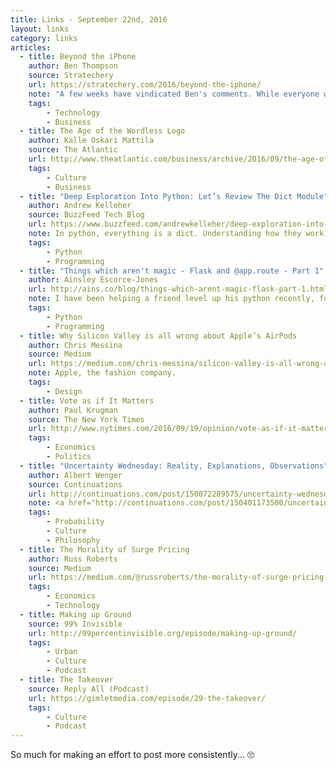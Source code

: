 ```yaml
---
title: Links - September 22nd, 2016
layout: links
category: links
articles:
  - title: Beyond the iPhone
    author: Ben Thompson
    source: Stratechery
    url: https://stratechery.com/2016/beyond-the-iphone/
    note: "A few weeks have vindicated Ben's comments. While everyone was thinking about the missing headphone jack, this article explained the latest iPhone release for what it most likely is: set up."
    tags:
        - Technology
        - Business
  - title: The Age of the Wordless Logo
    author: Kalle Oskari Mattila
    source: The Atlantic
    url: http://www.theatlantic.com/business/archive/2016/09/the-age-of-the-wordless-logo/499166/
    tags:
        - Culture
        - Business
  - title: "Deep Exploration Into Python: Let’s Review The Dict Module"
    author: Andrew Kelleher
    source: BuzzFeed Tech Blog
    url: https://www.buzzfeed.com/andrewkelleher/deep-exploration-into-python-lets-review-the-dict-module
    note: In python, everything is a dict. Understanding how they work is really important, beyond the basic idea of hashing keys and mapping to values. This article by should be required reading.
    tags:
        - Python
        - Programming
  - title: "Things which aren't magic - Flask and @app.route - Part 1"
    author: Ainsley Escorce-Jones
    url: http://ains.co/blog/things-which-arent-magic-flask-part-1.html
    note: I have been helping a friend level up his python recently, focusing on web development with Flask. One of his first questions? "What does @app.route, <i>do</i>?"
    tags:
        - Python
        - Programming
  - title: Why Silicon Valley is all wrong about Apple’s AirPods
    author: Chris Messina
    source: Medium
    url: https://medium.com/chris-messina/silicon-valley-is-all-wrong-about-the-airpods-8204ede08f0f
    note: Apple, the fashion company.
    tags:
        - Design
  - title: Vote as if It Matters
    author: Paul Krugman
    source: The New York Times
    url: http://www.nytimes.com/2016/09/19/opinion/vote-as-if-it-matters.html
    tags:
        - Economics
        - Politics
  - title: "Uncertainty Wednesday: Reality, Explanations, Observations"
    author: Albert Wenger
    source: Continuations
    url: http://continuations.com/post/150072289575/uncertainty-wednesday-reality-explanations
    note: <a href="http://continuations.com/post/150401173500/uncertainty-wednesday-limits-on-observations\">Part two</a> was also really good, and I am very much looking forward to the rest of the series.
    tags:
        - Probability
        - Culture
        - Philosophy
  - title: The Morality of Surge Pricing
    author: Russ Roberts
    source: Medium
    url: https://medium.com/@russroberts/the-morality-of-surge-pricing-66390e216cf2
    tags:
        - Economics
        - Technology
  - title: Making up Ground
    source: 99% Invisible
    url: http://99percentinvisible.org/episode/making-up-ground/
    tags:
        - Urban
        - Culture
        - Podcast
  - title: The Takeover
    source: Reply All (Podcast)
    url: https://gimletmedia.com/episode/29-the-takeover/
    tags:
        - Culture
        - Podcast
---
```

So much for making an effort to post more consistently... 🙄